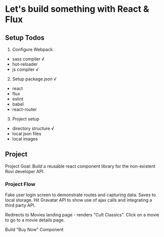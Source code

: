 # Let's build something with React & Flux

## Setup Todos

1. Configure Webpack
  * sass compiler √
  * hot-reloader
  * js compiler √
2. Setup package.json √
  * react
  * flux
  * eslint
  * babel
  * react-router
3. Project setup
  * directory structure √
  * local json files
  * local images

## Project

Project Goal: Build a reusable react component library for the non-existent Rovi developer API.

### Project Flow

Fake user login screen to demonstrate routes and capturing data. Saves to local storage. Hit Gravatar API to show use of ajax calls and integrating a third party API.

Redirects to Movies landing page - renders "Cult Classics".
Click on a movie to go to a movie details page.

Build "Buy Now" Component
